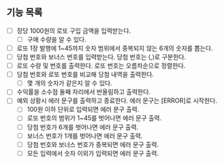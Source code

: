 ## 기능 목록

- [ ] 장당 1000원의 로또 구입 금액을 입력받는다.
  - [ ] 구매 수량을 알 수 있다.
- [ ] 로또 1장 발행에 1~45까지 숫자 범위에서 중복되지 않는 6개의 숫자를 뽑는다.
- [ ] 당첨 번호와 보너스 번호를 입력받는다. 당첨 번호는 (,)로 구분한다.
- [ ] 로또 수량 및 번호를 출력한다. 로또 번호는 오름차순으로 정렬한다.
- [ ] 당첨 번호와 로또 번호를 비교해 당첨 내역을 출력한다.
  - [ ] 몇 개의 숫자가 같은지 알 수 있다.
- [ ] 수익률을 소수점 둘째 자리에서 반올림하고 출력한다.
- [ ] 예외 상황시 에러 문구를 출력하고 종료한다. 에러 문구는 [ERROR]로 시작한다.
  - [ ] 100원 이하 단위로 입력되면 에러 문구 출력.
  - [ ] 로또 번호의 범위가 1~45를 벗어나면 에러 문구 출력.
  - [ ] 당첨 번호가 6개를 벗어나면 에러 문구 출력.
  - [ ] 보너스 번호가 1개를 벗어나면 에러 문구 출력.
  - [ ] 당첨 번호와 보너스 번호가 중복되면 에러 문구 출력.
  - [ ] 모든 입력에서 숫자 이외가 입력되면 에러 문구 출력.